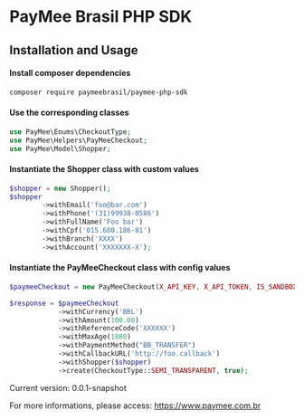 # PayMee Brasil PHP SDK 
## Installation and Usage
#### Install composer dependencies
```bash
composer require paymeebrasil/paymee-php-sdk
```


#### Use the corresponding classes
```php
use PayMee\Enums\CheckoutType;
use PayMee\Helpers\PayMeeCheckout;
use PayMee\Model\Shopper;
```

#### Instantiate the Shopper class with custom values
```php
$shopper = new Shopper();
$shopper
        ->withEmail('foo@bar.com')
        ->withPhone('(31)99938-0586')
        ->withFullName('Foo bar')
        ->withCpf('015.680.186-81')
        ->withBranch('XXXX')
        ->withAccount('XXXXXXX-X');
```
#### Instantiate the PayMeeCheckout class with config values
```php
$paymeeCheckout = new PayMeeCheckout(X_API_KEY, X_API_TOKEN, IS_SANDBOX);
```
```php
$response = $paymeeCheckout
            ->withCurrency('BRL')
            ->withAmount(100.00)
            ->withReferenceCode('XXXXXX')
            ->withMaxAge(1880)
            ->withPaymentMethod("BB_TRANSFER")
            ->withCallbackURL('http://foo.callback')
            ->withShopper($shopper)
            ->create(CheckoutType::SEMI_TRANSPARENT, true);
```

Current version: 0.0.1-snapshot

For more informations, please access: https://www.paymee.com.br
